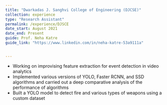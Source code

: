 ```yaml
---
title: "Dwarkadas J. Sanghvi College of Engineering (DJCSE)"
collection: experience
type: "Research Assistant"
permalink: /experience/DJSCE
date_start: August 2021
date_end: Present
guide: Prof. Neha Katre
guide_link: "https://www.linkedin.com/in/neha-katre-53a9111a"


---
```


*	Working on improvising feature extraction for event detection in video analytics
*	Implemented various versions of YOLO, Faster RCNN, and SSD algorithms and carried out a deep comparative analysis of the performance of algorithms
*	Built a YOLO model to detect fire and various types of weapons using a custom dataset

